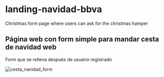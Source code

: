 
# landing-navidad-bbva
Christmas form page where users can ask for the christmas hamper
## Página web con form simple para mandar cesta de navidad web
Form que se rellena después de usuario registrado

![cesta_navidad_form](https://user-images.githubusercontent.com/117810178/200789468-8d54ed34-8902-4322-963e-71134f2c499a.png)
